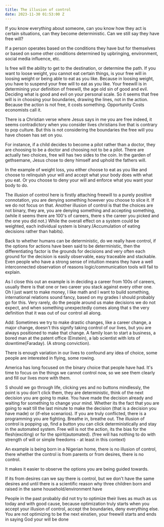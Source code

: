 ```yaml
---
title: The illusion of control
date: 2023-11-30 01:53:00 Z
---
```


If you know everything about someone, can you know how they act is certain situations, can they become deterministic. Can we still say they have free will?

If a person operates based on the conditions they have but for themselves or based on some other conditions determined by upbringing, environment, social media influence, etc.

Is free will the ability to get to the destination, or determine the path.
If you want to loose weight, you cannot eat certain things, is your free will in loosing weight or being able to eat as you like. Because in loosing weight, you have to suspend your free will to eat as you like. Your freewill is in determining your definition of freewill, the age old sin of good and evil. Deciding what is good and evil on your personal scale. So it seems that free will is in choosing your boundaries, drawing the lines, not in the action. Because the action is not free, it costs something. Opportunity Costs economists call it.

There is a Christian verse where Jesus says in me you are free indeed, it seems contradictory when you consider lives christians live that is contrary to pop culture. But this is not considering the boundaries the free will you have chosen has set on you.

For instance, if a child decides to become a pilot rather than a doctor, they are choosing to be a doctor and choosing not to be a pilot. There are actually two choices, free will has two sides to the coin. In the garden of gethsemane, Jesus chose to deny himself and uphold the fathers will. 

In the example of weight loss, you either choose to eat as you like and choose to relinquish your will and accept what your body does with what you eat. Or you choose to deny your will and enforce what you want your body to do.

The illusion of control here is firstly attaching freewill to a purely positive connotation, you are denying something however you choose to slice it. If we do not focus on that. Another illusion of control is that the choices are not binary, they are, you are denying something and accepting something, (while it seems there are 100's of careers, there s the career you picked and the one you did not.) While the overall effect on a system could be weighted, each individual system is binary.(Accumulation of eating decisions rather than habits).

Back to whether humans can be deterministic, do we really have control, if the options for actions have been said to be deterministic, then the differentiating factor is the grounds for decisions and very often each ground for the decision is easily observable, easy traceable and stackable. Even people who have a strong sense of intuition means they have a well interconnected observation of reasons logic/communication tools will fail to explain. 

As I close this out an example is in deciding a career from 100s of careers, usually there is that one or two career you stack against every other one. Oh I just want to make money, I like math and I want to build something, international relations sound fancy, based on my grades I should probably go for this. Very rarely, do the people around us make decisions we do not expect, and when something unexpectedly comes along that s the very definition that it was out of our control all along.

Add: Sometimes we try to make drastic changes, like a career change, a major change, doesn't this signify taking control of our lives, but you are always positioned to make that change. A family loan to start a business, a bored man at the patent office (Einstein), a lab scientist with lots of downtime(Faraday). (A strong conviction). 

There is enough variation in our lives to confound any idea of choice, some people are interested in flying, some rowing.

America has long focused on the binary choice that people have had. It's time to focus on the things we cannot control now, so we see them clearly and fill our lives more with them.

S should we go through life, clicking yes and no buttons mindlessly, the point is you don't click them, they are deterministic, think of the next decision you are going to make. You have made the decision already and waiting for something to change your mind. Whether its the fact that you are going to wait till the last minute to make the decision (that is a decision you have made) or (if-else scenarios). If you are truly conflicted, there is a programming you are fighting. Breathe in, breathe out. The illusion of control is popping up, find a button you can click deterministically and stay in the automated system. Free will is not the action, its the bias for the flesh(exciting) or for the spirit(automated). (free will has nothing to do with strength of will or simple freedoms - at least in this context)

An example is being born in a Nigerian home, there is no illusion of control, there whether the control is from parents or from desires, there is no control. 

It makes it easier to observe the options you are being guided towards.

If its from desires can we say there is control, but we don't have the same desires and until there is a scientific reason why three children born and raised in the same household/environment have

People in the past probably did not try to optimize their lives as much as us today and with good cause, because optimization truly starts when you accept your illusion of control, accept the boundaries, deny everything else. You are not optimizing to be the next einstien, your freewill starts and ends in saying God your will be done 